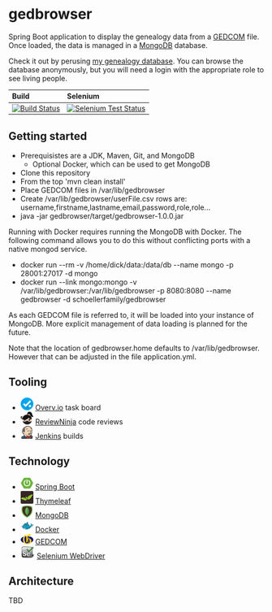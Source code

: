 # gedbrowser

Spring Boot application to display the genealogy data from a [GEDCOM](http://wiki-en.genealogy.net/GEDCOM) file. Once loaded, the data is managed in a [MongoDB](https://www.mongodb.org/) database.

Check it out by perusing [my genealogy database](http://www.schoellerfamily.org/gedbrowser/surnames?db=schoeller). You can browse the database anonymously, but you will need a login with the appropriate role to see living people.

| Build | Selenium |
| :--- | :--- |
| [![Build Status](http://www.schoellerfamily.org/jenkins/buildStatus/icon?job=gedbrowser)](http://www.schoellerfamily.org/jenkins/job/gedbrowser/) | [![Selenium Test Status](http://www.schoellerfamily.org/jenkins/buildStatus/icon?job=gedbrowser-selenium)](http://www.schoellerfamily.org/jenkins/job/gedbrowser-selenium) |

## Getting started

* Prerequisistes are a JDK, Maven, Git, and MongoDB
  * Optional Docker, which can be used to get MongoDB
* Clone this repository
* From the top 'mvn clean install'
* Place GEDCOM files in /var/lib/gedbrowser
* Create /var/lib/gedbrowser/userFile.csv rows are: username,firstname,lastname,email,password,role,role...
* java -jar gedbrowser/target/gedbrowser-1.0.0.jar

Running with Docker requires running the MongoDB with Docker. The following command allows you to do this without conflicting ports with a native mongod service.

* docker run --rm -v /home/dick/data:/data/db --name mongo -p 28001:27017 -d mongo
* docker run --link mongo:mongo -v /var/lib/gedbrowser:/var/lib/gedbrowser -p 8080:8080 --name gedbrowser -d schoellerfamily/gedbrowser

As each GEDCOM file is referred to, it will be loaded into your instance of MongoDB. More explicit management
of data loading is planned for the future.

Note that the location of gedbrowser.home defaults to /var/lib/gedbrowser. However that can be adjusted in
the file application.yml.

## Tooling

* ![](images/overvio.png) [Overv.io](https://overv.io/dickschoeller/gedbrowser/) task board
* ![](images/reviewninja-25.png) [ReviewNinja](https://app.review.ninja/dickschoeller/gedbrowser) code reviews
* ![](images/jenkins-25.png) [Jenkins](http://www.schoellerfamily.org/jenkins/) builds

## Technology

* ![](images/spring-boot-25.png) [Spring Boot](http://projects.spring.io/spring-boot/)
* ![](images/thymeleaf-25.png) [Thymeleaf](http://www.thymeleaf.org/)
* ![](images/mongodb-25.png) [MongoDB](https://www.mongodb.org/)
* ![](images/docker-25.png) [Docker](https://www.docker.com/)
* ![](images/genealogy-net-25.png) [GEDCOM](http://wiki-en.genealogy.net/GEDCOM)
* ![](images/selenium-25.png) [Selenium WebDriver](http://www.seleniumhq.org/projects/webdriver/)

## Architecture

TBD
